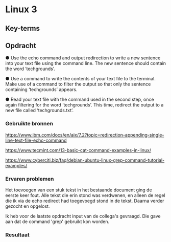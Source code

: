 # Linux 3


## Key-terms




## Opdracht
●	Use the echo command and output redirection to write a new sentence into your text file using the command line. The new sentence should contain the word ‘techgrounds’.

●	Use a command to write the contents of your text file to the terminal. Make use of a command to filter the output so that only the sentence containing ‘techgrounds’ appears.

●	Read your text file with the command used in the second step, once again filtering for the word ‘techgrounds’. This time, redirect the output to a new file called ‘techgrounds.txt’.


### Gebruikte bronnen
https://www.ibm.com/docs/en/aix/7.2?topic=redirection-appending-single-line-text-file-echo-command

https://www.tecmint.com/13-basic-cat-command-examples-in-linux/

https://www.cyberciti.biz/faq/debian-ubuntu-linux-grep-command-tutorial-examples/ 

### Ervaren problemen
Het toevoegen van een stuk tekst in het bestaande document ging de eerste keer fout. Alle tekst die erin stond was verdwenen, en alleen de regel die ik via de echo redirect had toegevoegd stond in de tekst. Daarna verder gezocht en opgelost. 

Ik heb voor de laatste opdracht input van de collega's gevraagd. Die gave aan dat de command 'grep' gebruikt kon worden.
### Resultaat
